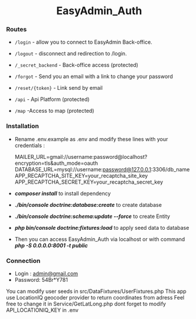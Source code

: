 
<div align="center">
	<h1>EasyAdmin_Auth</h1>
</div>

### Routes

  *  `/login` - allow you to connect to EasyAdmin Back-office.
  
  *  `/logout` - disconnect and redirection to /login.

  *  `/_secret_backend` - Back-office access (protected) 

  *  `/forgot` - Send you an email with a link to change your password

  *  `/reset/{token}` - Link send by email 

  *  `/api` - Api Platform (protected) 

  * `/map` -Access to map (protected)


### Installation

  *  Rename .env.example as .env and modify these lines with your credentials :

     MAILER_URL=gmail://username:password@localhost?encryption=tls&auth_mode=oauth
     DATABASE_URL=mysql://username:password@127.0.0.1:3306/db_name
     APP_RECAPTCHA_SITE_KEY=your_recaptcha_site_key
     APP_RECAPTCHA_SECRET_KEY=your_recaptcha_secret_key
  
  *  ***composer install*** to install dependency

  *  ***./bin/console doctrine:database:create*** to create database

  *  ***./bin/console doctrine:schema:update --force*** to create Entity

  *  ***php bin/console doctrine:fixtures:load*** to apply seed data to database 

  *  Then you can access EasyAdmin_Auth via localhost or with command ***php -S 0.0.0.0:8001 -t public***

  ### Connection 

  * Login : admin@gmail.com
  * Password: 54Br*Y781

  You can modify user seeds in src/DataFixtures/UserFixtures.php
  This app use LocationIQ geocoder provider to return coordinates from adress 
  Feel free to change it in Service/GetLatLong.php dont forget to modify API_LOCATIONIQ_KEY in .env

